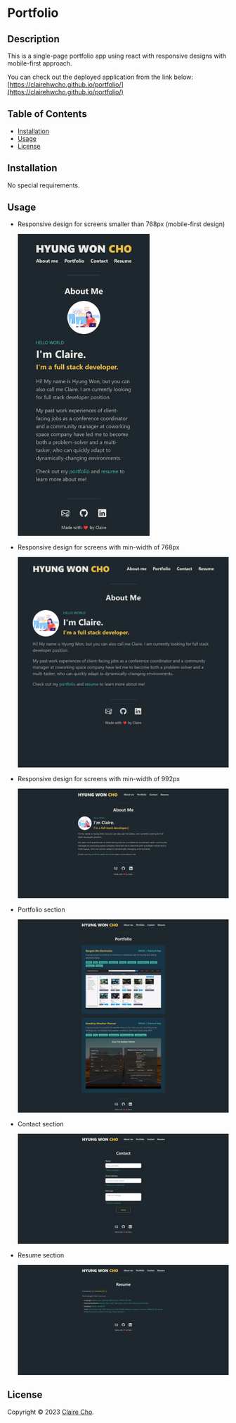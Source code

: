 <!-- omit in toc -->
# Portfolio

<!-- omit in toc -->
## Description
This is a single-page portfolio app using react with responsive designs with mobile-first approach.


You can check out the deployed application from the link below:<br>
[https://clairehwcho.github.io/portfolio/](https://clairehwcho.github.io/portfolio/)

<!-- omit in toc -->
## Table of Contents
- [Installation](#installation)
- [Usage](#usage)
- [License](#license)

## Installation
No special requirements.

## Usage
- Responsive design for screens smaller than 768px (mobile-first design)

    <img src="./src/assets/img/screenshots/screenshot_responsive_for_mobile.jpeg" width="300px" alt="responsive design for mobile"/>

- Responsive design for screens with min-width of 768px

    <img src="./src/assets/img/screenshots/screenshot_responsive_for_screens_larger_than_768px.jpeg" alt="responsive design for screens larger than 768px"/>

- Responsive design for screens with min-width of 992px

    <img src="./src/assets/img/screenshots/screenshot_responsive_for_screens_larger_than_992px.jpeg" alt="responsive design for screens larger than 992px"/>

- Portfolio section

    <img src="./src/assets/img/screenshots/screenshot_portfolio.jpeg" alt="portfolio"/>

- Contact section

    <img src="./src/assets/img/screenshots/screenshot_contact.jpeg" alt="contact"/>

- Resume section

    <img src="./src/assets/img/screenshots/screenshot_resume.jpeg" alt="resume"/>

## License
Copyright © 2023 [Claire Cho](https://github.com/clairehwcho).
